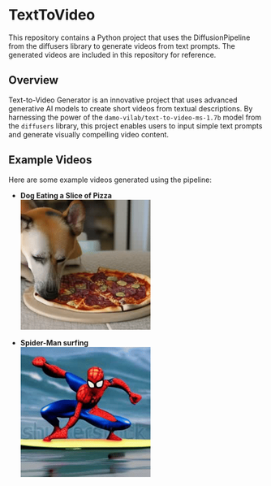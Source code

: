 # TextToVideo
This repository contains a Python project that uses the DiffusionPipeline from the diffusers library to generate videos from text prompts. The generated videos are included in this repository for reference.
## Overview
Text-to-Video Generator is an innovative project that uses advanced generative AI models to create short videos from textual descriptions. By harnessing the power of the ```damo-vilab/text-to-video-ms-1.7b``` model from the ```diffusers``` library, this project enables users to input simple text prompts and generate visually compelling video content.
## Example Videos
Here are some example videos generated using the pipeline:
- **Dog Eating a Slice of Pizza**  
  ![Dog Eating Pizza](generated_videos/Dogg_eating_pizza.gif)

- **Spider-Man surfing**  
  ![Spider man surfing](generated_videos/Spiderman_surfing.gif)
